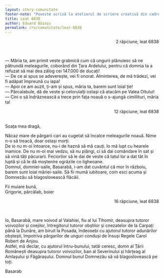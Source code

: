 ```yaml
---
layout: story-comunitate
footer-note: "Poveste scrisă la atelierul de scriere creativă din cadrul Școlii de Vară Voice Your Place: Curtea de Argeș."
title: Leat 6838
author: Eduard Băiașu
permalink: /ro/comunitate/leat-6838
---
```


<p style='text-align: right;'> 2 răpciune, leat 6838 </p>
<br>

— Măria ta, am primit veste grabnică cum că ungurii plănuiesc să ne pătrundă meleagurile, coborând din Țara Ardelului, pentru că domnia ta a refuzat să mai dea zălog cei 147.000 de ducați! <br>
— De ce ai spus se adeverește, vei fi onorat. Alminterea, de mă trădezi, vei fi adăpat împreună cu iapa! <br>
— Apoi ce am auzit, ți-am și spus, măria ta, barem sunt loial ție! <br>
— Pârcalabule, dă de veste și celorulalți ostași că atacăm pe Valea Oltului! <br>
— Cini o să îndrăznească a trece prin fața noauă o s-ajungă cimillituri, măria ta! <br>

<p style='text-align: right;'> 12 răpciune, leat 6838 </p>
<br>
Soața mea dragă,

Năcaz mare de pârgarii cari au cugetat să încalce meleagurile noauă. Nime n-o să treacă, doar ostași morți. <br>
De io nu m-oi întoarce, nu-i de haznă să mă cauți. Io mă lupt cu hearele inamice. De nu m-oi mai vedzu, să nu plăngi, ci să dai comândare în sat și să vină tăți păcurarii. Feciorilor să le dai de veste că tatul lor a dat tăt în luptă și că le dă moștenire ogrăzile co ligheoane. <br>
Domnul, domniei-saile, Basarabă, i-am dat cuvântul că mor în războiu, barem sunt loial măriei-saile.
Să fii mumă iubitoare, com esci acuma și Domnezău să blagoslovească flăcăii.

Fii muiare bună, <br>
Grigorie, pârcălab, boier

<p style='text-align: right;'> 16 răpciune, leat 6838</p>
<br>

Io, Basarabă, mare voivod al Valahiei, fiu al lui Tihomir, deasupra tutoror voivozilor și cnejilor, întregitorul tutoror obștilor și cnezatelor de la Carpați până la Dunăre, am biruit la Posada, îndeosebi cu ajutorul tutoror adunărilor obștești, împotriva pârgarilor de unguri conduși de însuși Regele Carol Robert de Anjou. <br>
Astfel, mă declar, cu ajutorul întru-bunului, tatăl ceresc, domn al Țării Românești deasupra tutoror voivozilor, ban al Severinului și hărțeag al Amlașului și Făgărașului.
Domnul bunul Domnezău să vă blagoslovească pe toți.

Basarab
